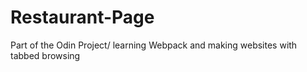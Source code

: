 # Restaurant-Page

Part of the Odin Project/ learning Webpack and making websites with tabbed browsing
